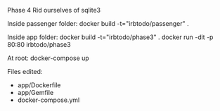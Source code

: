 Phase 4
Rid ourselves of sqlite3

Inside passenger folder:
docker build -t="irbtodo/passenger" .

Inside app folder:
docker build -t="irbtodo/phase3" .
docker run -dit -p 80:80 irbtodo/phase3

At root:
docker-compose up

Files edited:
+ app/Dockerfile
+ app/Gemfile
+ docker-compose.yml
